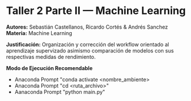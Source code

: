 # Taller 2 Parte II — Machine Learning  
**Autores:** Sebastián Castellanos, Ricardo Cortés & Andrés Sanchez   
**Materia:** Machine Learning

**Justificación:** Organización y corrección del workflow orientado al aprendizaje supervizado asimismo comparación de modelos con sus respectivas medidas de rendimiento.

**Modo de Ejecución Recomendable**
- Anaconda Prompt "conda activate <nombre_ambiente>
- Anaconda Prompt "cd <ruta_archivo>"
- Aanaconda Prompt "python main.py"
